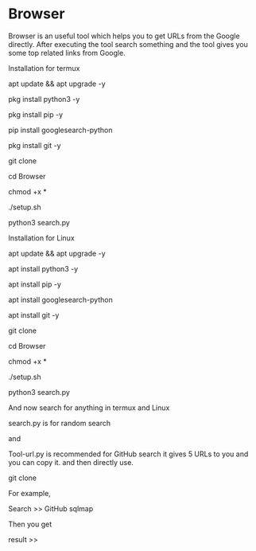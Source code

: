 # Browser
Browser is an useful tool which helps you to get URLs from the Google directly. After executing the tool search something and the tool gives you some top related links from Google.


Installation for termux


apt update && apt upgrade -y

pkg install python3 -y

pkg install pip -y

pip install googlesearch-python

pkg install git -y

git clone 

cd Browser

chmod +x *

./setup.sh

python3 search.py


Installation for Linux


apt update && apt upgrade -y

apt install python3 -y

apt install pip -y

apt install googlesearch-python

apt install git -y

git clone 

cd Browser

chmod +x *

./setup.sh

python3 search.py


And now search for anything in termux and Linux

search.py is for random search


and 


Tool-url.py is recommended for GitHub search it gives 5 URLs to you and you can copy it. and then directly use.


git clone <url>

For example,

Search >> GitHub sqlmap

Then you get

result >>




